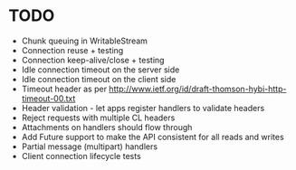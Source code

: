 
# TODO

* Chunk queuing in WritableStream
* Connection reuse + testing
* Connection keep-alive/close + testing
* Idle connection timeout on the server side
* Idle connection timeout on the client side
* Timeout header as per http://www.ietf.org/id/draft-thomson-hybi-http-timeout-00.txt
* Header validation - let apps register handlers to validate headers
* Reject requests with multiple CL headers
* Attachments on handlers should flow through
* Add Future support to make the API consistent for all reads and writes
* Partial message (multipart) handlers
* Client connection lifecycle tests